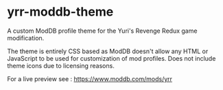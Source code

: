# yrr-moddb-theme
A custom ModDB profile theme for the Yuri's Revenge Redux game modification.

The theme is entirely CSS based as ModDB doesn't allow any HTML or JavaScript to be used for customization of mod profiles.
Does not include theme icons due to licensing reasons.

For a live preview see : https://www.moddb.com/mods/yrr